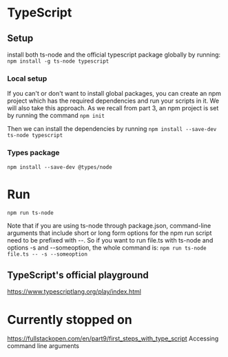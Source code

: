# TypeScript

## Setup
install both ts-node and the official typescript package globally by running:
`npm install -g ts-node typescript`

### Local setup
If you can't or don't want to install global packages, you can create an npm project which has the required dependencies and run your scripts in it. We will also take this approach.
As we recall from part 3, an npm project is set by running the command 
`npm init`

Then we can install the dependencies by running
`npm install --save-dev ts-node typescript`

### Types package
`npm install --save-dev @types/node`

# Run
`npm run ts-node`

Note that if you are using ts-node through package.json, command-line arguments that include short or long form options for the npm run script need to be prefixed with --. So if you want to run file.ts with ts-node and options -s and --someoption, the whole command is:
`npm run ts-node file.ts -- -s --someoption`

## TypeScript's official playground
https://www.typescriptlang.org/play/index.html


# Currently stopped on
https://fullstackopen.com/en/part9/first_steps_with_type_script
Accessing command line arguments